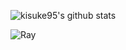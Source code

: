 <!-- ### Hi there 👋 -->

![kisuke95's github stats](https://github-readme-stats.vercel.app/api?username=kisuke95&show_icons=true&hide_border=true&hide=["stars"])

![Ray](https://github-readme-stats.vercel.app/api/pin/?username=ray-project&repo=ray&show_icons=true&hide_border=true)

<!--
**kisuke95/kisuke95** is a ✨ _special_ ✨ repository because its `README.md` (this file) appears on your GitHub profile.

Here are some ideas to get you started:

- 🔭 I’m currently working on ...
- 🌱 I’m currently learning ...
- 👯 I’m looking to collaborate on ...
- 🤔 I’m looking for help with ...
- 💬 Ask me about ...
- 📫 How to reach me: ...
- 😄 Pronouns: ...
- ⚡ Fun fact: ...
-->
